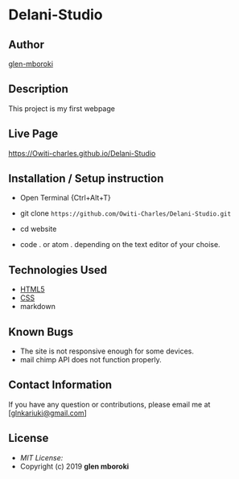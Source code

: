 # Delani-Studio

## Author

[glen-mboroki](https://github.com/glen-mboroki)

## Description

This project is my first webpage


## Live Page 
https://Owiti-charles.github.io/Delani-Studio 


## Installation / Setup instruction
* Open Terminal {Ctrl+Alt+T}

* git clone ```https://github.com/Owiti-Charles/Delani-Studio.git```

* cd website

* code . or atom . depending on the text editor of your choise.

## Technologies Used

* [HTML5](https://github.com/topics/html5)
* [CSS](https://github.com/topics/css3)
* markdown

## Known Bugs
* The site is not responsive enough for some devices. 
* mail chimp API does not function properly.

## Contact Information 

If you have any question or contributions, please email me at [glnkariuki@gmail.com]

## License
* *MIT License:*
* Copyright (c) 2019 **glen mboroki**

